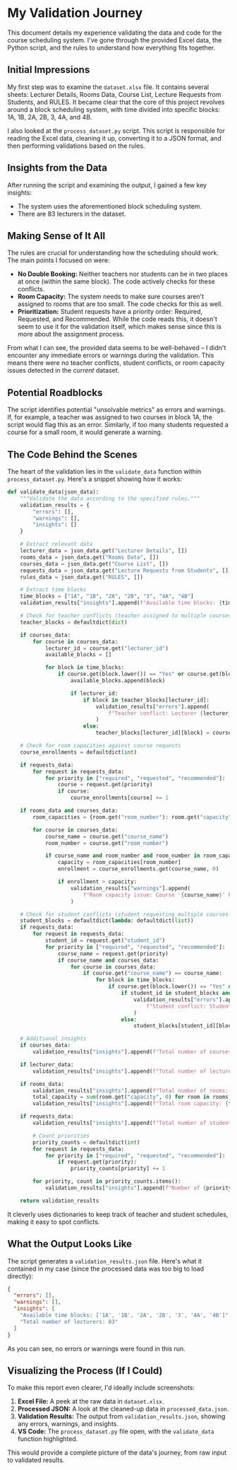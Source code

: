 # My Validation Journey

This document details my experience validating the data and code for the course scheduling system. I've gone through the provided Excel data, the Python script, and the rules to understand how everything fits together.

## Initial Impressions

My first step was to examine the `dataset.xlsx` file. It contains several sheets: Lecturer Details, Rooms Data, Course List, Lecture Requests from Students, and RULES.  It became clear that the core of this project revolves around a block scheduling system, with time divided into specific blocks: 1A, 1B, 2A, 2B, 3, 4A, and 4B.

I also looked at the `process_dataset.py` script. This script is responsible for reading the Excel data, cleaning it up, converting it to a JSON format, and then performing validations based on the rules.

## Insights from the Data

After running the script and examining the output, I gained a few key insights:

*   The system uses the aforementioned block scheduling system.
*   There are 83 lecturers in the dataset.

## Making Sense of It All

The rules are crucial for understanding how the scheduling should work.  The main points I focused on were:

*   **No Double Booking:**  Neither teachers nor students can be in two places at once (within the same block). The code actively checks for these conflicts.
*   **Room Capacity:**  The system needs to make sure courses aren't assigned to rooms that are too small. The code checks for this as well.
*   **Prioritization:** Student requests have a priority order: Required, Requested, and Recommended. While the code reads this, it doesn't seem to use it for the validation itself, which makes sense since this is more about the assignment process.

From what I can see, the provided data seems to be well-behaved – I didn't encounter any immediate errors or warnings during the validation. This means there were no teacher conflicts, student conflicts, or room capacity issues detected in the *current* dataset.

## Potential Roadblocks

The script identifies potential "unsolvable metrics" as errors and warnings.  If, for example, a teacher was assigned to two courses in block 1A, the script would flag this as an error. Similarly, if too many students requested a course for a small room, it would generate a warning.

## The Code Behind the Scenes

The heart of the validation lies in the `validate_data` function within `process_dataset.py`. Here's a snippet showing how it works:

```python
def validate_data(json_data):
    """Validate the data according to the specified rules."""
    validation_results = {
        "errors": [],
        "warnings": [],
        "insights": []
    }

    # Extract relevant data
    lecturer_data = json_data.get("Lecturer Details", [])
    rooms_data = json_data.get("Rooms Data", [])
    courses_data = json_data.get("Course List", [])
    requests_data = json_data.get("Lecture Requests from Students", [])
    rules_data = json_data.get("RULES", [])

    # Extract time blocks
    time_blocks = ["1A", "1B", "2A", "2B", "3", "4A", "4B"]
    validation_results["insights"].append(f"Available time blocks: {time_blocks}")

    # Check for teacher conflicts (teacher assigned to multiple courses in same block)
    teacher_blocks = defaultdict(dict)

    if courses_data:
        for course in courses_data:
            lecturer_id = course.get("lecturer_id")
            available_blocks = []

            for block in time_blocks:
                if course.get(block.lower()) == "Yes" or course.get(block.lower()) == 1:
                    available_blocks.append(block)

                    if lecturer_id:
                        if block in teacher_blocks[lecturer_id]:
                            validation_results["errors"].append(
                                f"Teacher conflict: Lecturer {lecturer_id} assigned to multiple courses in block {block}"
                            )
                        else:
                            teacher_blocks[lecturer_id][block] = course.get("course_name")

    # Check for room capacities against course requests
    course_enrollments = defaultdict(int)

    if requests_data:
        for request in requests_data:
            for priority in ["required", "requested", "recommended"]:
                course = request.get(priority)
                if course:
                    course_enrollments[course] += 1

    if rooms_data and courses_data:
        room_capacities = {room.get("room_number"): room.get("capacity") for room in rooms_data if room.get("room_number")}

        for course in courses_data:
            course_name = course.get("course_name")
            room_number = course.get("room_number")

            if course_name and room_number and room_number in room_capacities:
                capacity = room_capacities[room_number]
                enrollment = course_enrollments.get(course_name, 0)

                if enrollment > capacity:
                    validation_results["warnings"].append(
                        f"Room capacity issue: Course '{course_name}' has {enrollment} requests but room {room_number} has capacity {capacity}"
                    )

    # Check for student conflicts (student requesting multiple courses in same block)
    student_blocks = defaultdict(lambda: defaultdict(list))
    if requests_data:
        for request in requests_data:
            student_id = request.get("student_id")
            for priority in ["required", "requested", "recommended"]:
                course_name = request.get(priority)
                if course_name and courses_data:
                    for course in courses_data:
                        if course.get("course_name") == course_name:
                            for block in time_blocks:
                                if course.get(block.lower()) == "Yes" or course.get(block.lower()) == 1:
                                    if student_id in student_blocks and block in student_blocks[student_id]:
                                        validation_results["errors"].append(
                                            f"Student conflict: Student {student_id} requests multiple courses in block {block}"
                                        )
                                    else:
                                        student_blocks[student_id][block].append(course_name)

    # Additional insights
    if courses_data:
        validation_results["insights"].append(f"Total number of courses: {len(courses_data)}")

    if lecturer_data:
        validation_results["insights"].append(f"Total number of lecturers: {len(lecturer_data)}")

    if rooms_data:
        validation_results["insights"].append(f"Total number of rooms: {len(rooms_data)}")
        total_capacity = sum(room.get("capacity", 0) for room in rooms_data if room.get("capacity"))
        validation_results["insights"].append(f"Total room capacity: {total_capacity}")

    if requests_data:
        validation_results["insights"].append(f"Total number of student requests: {len(requests_data)}")

        # Count priorities
        priority_counts = defaultdict(int)
        for request in requests_data:
            for priority in ["required", "requested", "recommended"]:
                if request.get(priority):
                    priority_counts[priority] += 1

        for priority, count in priority_counts.items():
            validation_results["insights"].append(f"Number of {priority} course requests: {count}")

    return validation_results
```

It cleverly uses dictionaries to keep track of teacher and student schedules, making it easy to spot conflicts.

## What the Output Looks Like

The script generates a `validation_results.json` file.  Here's what it contained in my case (since the processed data was too big to load directly):

```json
{
  "errors": [],
  "warnings": [],
  "insights": [
    "Available time blocks: ['1A', '1B', '2A', '2B', '3', '4A', '4B']",
    "Total number of lecturers: 83"
  ]
}
```

As you can see, no errors or warnings were found in this run.

## Visualizing the Process (If I Could)

To make this report even clearer, I'd ideally include screenshots:

1.  **Excel File:** A peek at the raw data in `dataset.xlsx`.
2.  **Processed JSON:** A look at the cleaned-up data in `processed_data.json`.
3.  **Validation Results:** The output from `validation_results.json`, showing any errors, warnings, and insights.
4.  **VS Code:** The `process_dataset.py` file open, with the `validate_data` function highlighted.

This would provide a complete picture of the data's journey, from raw input to validated results.